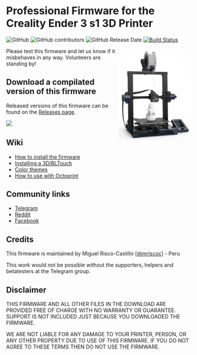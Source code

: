 # Professional Firmware for the Creality Ender 3 s1 3D Printer 

![GitHub](https://img.shields.io/github/license/mriscoc/Ender3S1.svg)
![GitHub contributors](https://img.shields.io/github/contributors/mriscoc/Ender3S1.svg)
![GitHub Release Date](https://img.shields.io/github/release-date/mriscoc/Ender3S1.svg)
[![Build Status](https://github.com/mriscoc/Ender3S1/workflows/CI/badge.svg?branch=bugfix-2.0.x)](https://github.com/mriscoc/Ender3S1/actions)

<img align="right" width=200 src="buildroot/share/pixmaps/Ender3s1.jpg" />

Please test this firmware and let us know if it misbehaves in any way. Volunteers are standing by!

## Download a compilated version of this firmware

Released versions of this firmware can be found on the [Releases page](https://github.com/mriscoc/Ender3S1/releases).

![](https://raw.githubusercontent.com/mriscoc/Ender3S1/Ender3S1-Released/screenshots/main.jpg)

## Wiki
 - [How to install the firmware](https://github.com/mriscoc/Ender3S1/wiki/How-to-install-the-firmware)
 - [Installing a 3D/BLTouch](https://github.com/mriscoc/Ender3S1/wiki/3D-BLTouch)
 - [Color themes](https://github.com/mriscoc/Ender3S1/wiki/Color-Themes)
 - [How to use with Octoprint](https://github.com/mriscoc/Ender3S1/wiki/Octoprint)
  
## Community links
* [Telegram](https://t.me/Ender3S1_Firmware)
* [Reddit](https://www.reddit.com/r/Ender3S1Firmware) 
* [Facebook](https://www.facebook.com/groups/Ender3S1firmware)

## Credits

This firmware is maintained by Miguel Risco-Castillo [[@mriscoc](https://github.com/mriscoc)] - Peru  

This work would not be possible without the supporters, helpers and betatesters at the Telegram group.

## Disclaimer

THIS FIRMWARE AND ALL OTHER FILES IN THE DOWNLOAD ARE PROVIDED FREE OF CHARGE WITH NO WARRANTY OR GUARANTEE. SUPPORT IS NOT INCLUDED JUST BECAUSE YOU DOWNLOADED THE FIRMWARE.

WE ARE NOT LIABLE FOR ANY DAMAGE TO YOUR PRINTER, PERSON, OR ANY OTHER PROPERTY DUE TO USE OF THIS FIRMWARE. IF YOU DO NOT AGREE TO THESE TERMS THEN DO NOT USE THE FIRMWARE.

